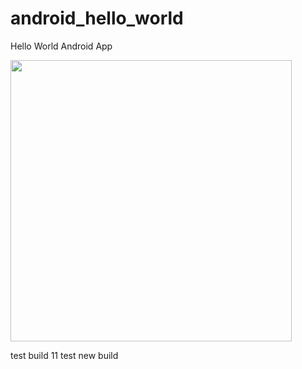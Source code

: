 android_hello_world
===================

Hello World Android App

<img src="http://i.imgur.com/dio0DXF.png" width="450" />

test build 11
test new build
